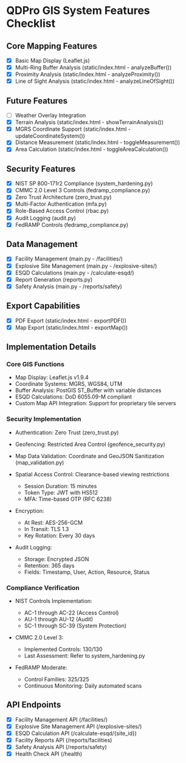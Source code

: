 
# QDPro GIS System Features Checklist

## Core Mapping Features
- [x] Basic Map Display (Leaflet.js)
- [x] Multi-Ring Buffer Analysis (static/index.html - analyzeBuffer())
- [x] Proximity Analysis (static/index.html - analyzeProximity())
- [x] Line of Sight Analysis (static/index.html - analyzeLineOfSight())

## Future Features
- [ ] Weather Overlay Integration
- [x] Terrain Analysis (static/index.html - showTerrainAnalysis())
- [x] MGRS Coordinate Support (static/index.html - updateCoordinateSystem())
- [x] Distance Measurement (static/index.html - toggleMeasurement())
- [x] Area Calculation (static/index.html - toggleAreaCalculation())

## Security Features
- [x] NIST SP 800-171r2 Compliance (system_hardening.py)
- [x] CMMC 2.0 Level 3 Controls (fedramp_compliance.py)
- [x] Zero Trust Architecture (zero_trust.py)
- [x] Multi-Factor Authentication (mfa.py)
- [x] Role-Based Access Control (rbac.py)
- [x] Audit Logging (audit.py)
- [x] FedRAMP Controls (fedramp_compliance.py)

## Data Management
- [x] Facility Management (main.py - /facilities/)
- [x] Explosive Site Management (main.py - /explosive-sites/)
- [x] ESQD Calculations (main.py - /calculate-esqd/)
- [x] Report Generation (reports.py)
- [x] Safety Analysis (main.py - /reports/safety)

## Export Capabilities
- [x] PDF Export (static/index.html - exportPDF())
- [x] Map Export (static/index.html - exportMap())

## Implementation Details

### Core GIS Functions
- Map Display: Leaflet.js v1.9.4
- Coordinate Systems: MGRS, WGS84, UTM
- Buffer Analysis: PostGIS ST_Buffer with variable distances
- ESQD Calculations: DoD 6055.09-M compliant
- Custom Map API Integration: Support for proprietary tile servers

### Security Implementation
- Authentication: Zero Trust (zero_trust.py)
- Geofencing: Restricted Area Control (geofence_security.py)
- Map Data Validation: Coordinate and GeoJSON Sanitization (map_validation.py)
- Spatial Access Control: Clearance-based viewing restrictions
  - Session Duration: 15 minutes
  - Token Type: JWT with HS512
  - MFA: Time-based OTP (RFC 6238)
  
- Encryption:
  - At Rest: AES-256-GCM
  - In Transit: TLS 1.3
  - Key Rotation: Every 30 days

- Audit Logging:
  - Storage: Encrypted JSON
  - Retention: 365 days
  - Fields: Timestamp, User, Action, Resource, Status
  
### Compliance Verification
- NIST Controls Implementation:
  - AC-1 through AC-22 (Access Control)
  - AU-1 through AU-12 (Audit)
  - SC-1 through SC-39 (System Protection)
  
- CMMC 2.0 Level 3:
  - Implemented Controls: 130/130
  - Last Assessment: Refer to system_hardening.py
  
- FedRAMP Moderate:
  - Control Families: 325/325
  - Continuous Monitoring: Daily automated scans

## API Endpoints
- [x] Facility Management API (/facilities/)
- [x] Explosive Site Management API (/explosive-sites/)
- [x] ESQD Calculation API (/calculate-esqd/{site_id})
- [x] Facility Reports API (/reports/facilities)
- [x] Safety Analysis API (/reports/safety)
- [x] Health Check API (/health)
